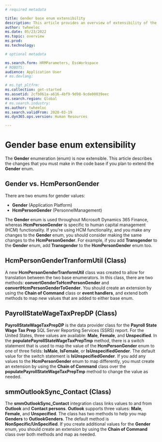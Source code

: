 ```yaml
---
# required metadata

title: Gender base enum extensibility
description: This article provides an overview of extensibility of the Gender base enumeration (enum).
author: twheeloc
ms.date: 05/23/2022
ms.topic: overview
ms.prod: 
ms.technology: 

# optional metadata

ms.search.form: HRMParameters, EssWorkspace
# ROBOTS: 
audience: Application User
# ms.devlang: 

# ms.tgt_pltfrm: 
ms.collection: get-started
ms.assetid: 2cfb061a-a616-4bf9-9d98-9cde00039eec
ms.search.region: Global
# ms.search.industry: 
ms.author: twheeloc
ms.search.validFrom: 2020-03-19
ms.dyn365.ops.version: Human Resources

---
```

# Gender base enum extensibility

The **Gender** enumeration (enum) is now extensible. This article describes the changes that you must make in the code base if you plan to extend the **Gender** enum.

## Gender vs. HcmPersonGender

There are two enums for gender values:

- **Gender** (Application Platform)
- **HcmPersonGender** (PersonnelManagement)

The **Gender** enum is used throughout Microsoft Dynamics 365 Finance, whereas **HcmPersonGender** is specific to human capital management (HCM) functionality. If you're using HCM functionality, and you make any changes to the **Gender** enum, you should consider making the same changes to the **HcmPersonGender**. For example, if you add **Transgender** to the **Gender** enum, add **Transgender** to the **HcmPersonGender** enum too.

## HcmPersonGenderTranformUtil (Class)

A new **HcmPersonGenderTranformUtil** class was created to allow for translation between the two base enumerators. In this class, there are two methods: **convertGenderToHcmPersonGender** and **convertHcmPersonGenderToGender**. You should create an extension by using the **Chain of Command** class or **event handlers**, and extend both methods to map new values that are added to either base enum.

## PayrollStateWageTaxPrepDP (Class)

**PayrollStateWageTaxPrepDP** is the data provider class for the **Payroll State Wage Tax Prep** SQL Server Reporting Services (SSRS) report. For the United States, three values are available: **Male**, **Female**, and **Unspecified**. In the **populatePayrollStateWageTaxPrepTmp** method, there is a switch statement that is used to map the value of the **HcmPersonGender** enum to one of three fields: **IsMale**, **IsFemale**, or **IsUnspecifiedGender**. The default value for the switch statement is **IsUnspecifiedGender**. If you add any values to the **HcmPersonGender** enum to map differently, you must create an extension by using the **Chain of Command** class over the **populatePayrollStateWageTaxPrepTmp** method to change the value as needed.

## smmOutlookSync_Contact (Class)

The **smmOutlookSync_Contact** integration class links values to and from **Outlook** and **Contact persons**. **Outlook** supports three values: **Male**, **Female**, and **Unspecified**. The class has two methods to help you map **Genders** to **OutlookGenders**. The default method is **NonSpecific/UnSpecified**. If you create additional values for the **Gender** enum, you should create an extension by using the **Chain of Command** class over both methods and map as needed.

